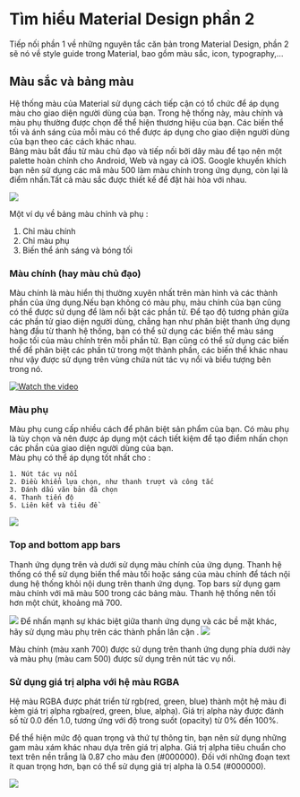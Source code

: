 # Tìm hiểu Material Design phần 2
  Tiếp nối phần 1 về những nguyên tắc căn bản trong Material Design, phần 2 sẽ nó về style guide trong Material, bao gồm màu sắc, icon, typography,...
## Màu sắc và bảng màu 
  Hệ thống màu của Material sử dụng cách tiếp cận có tổ chức để áp dụng màu cho giao diện người dùng của bạn. Trong hệ thống này, màu chính và màu phụ thường được chọn để thể hiện thương hiệu của bạn. Các biến thể tối và ánh sáng của mỗi màu có thể được áp dụng cho giao diện người dùng của bạn theo các cách khác nhau. <br>
  Bảng màu bắt đầu từ màu chủ đạo và tiếp nối bởi dây màu để tạo nên một palette hoàn chỉnh cho Android, Web và ngay cả iOS. Google khuyến khích bạn nên sử dụng các mã màu 500 làm màu chính trong ứng dụng, còn lại là điểm nhấn.Tất cả màu sắc được thiết kế để đặt hài hòa với nhau.
  
<img src="https://storage.googleapis.com/spec-host-backup/mio-design%2Fassets%2F1G9utlx7O2-lxBVs5e3BbWq7kbAdXMwOE%2Fcolor-colorsystem-usagepalettes-1.png">

Một ví dụ về bảng màu chính và phụ :
  1. Chỉ màu chính
  2. Chỉ màu phụ
  3. Biến thể ánh sáng và bóng tối


### Màu chính (hay màu chủ đạo)
  Màu chính là màu hiển thị thường xuyên nhất trên màn hình và các thành phần của ứng dụng.Nếu bạn không có màu phụ, màu chính của bạn cũng có thể được sử dụng để làm nổi bật các phần tử.
  Để tạo độ tương phản giữa các phần tử giao diện người dùng, chẳng hạn như phân biệt thanh ứng dụng hàng đầu từ thanh hệ thống, bạn có thể sử dụng các biến thể màu sáng hoặc tối của màu chính trên mỗi phần tử. Bạn cũng có thể sử dụng các biến thể để phân biệt các phần tử trong một thành phần, các biến thể khác nhau như vậy được sử dụng trên vùng chứa nút tác vụ nổi và biểu tượng bên trong nó.
  <br>
  
 [![Watch the video](https://media.giphy.com/media/5YiMQ7FbZs2CK2ylD5/giphy.gif)](https://storage.googleapis.com/spec-host-backup/mio-design%2Fassets%2F1_0WGypORQm2ttQ2EAY6W9Shc41yqsVSn%2Fcolor-colorsystem-schemecreation-primary-baseline-1a-v5.mp4)

### Màu phụ

  Màu phụ cung cấp nhiều cách để phân biệt sản phẩm của bạn. Có màu phụ là tùy chọn và nên được áp dụng một cách tiết kiệm để tạo điểm nhấn chọn các phần của giao diện người dùng của bạn.
  <br>
  Màu phụ có thể áp dụng tốt nhất cho :
  
    1. Nút tác vụ nổi
    2. Điều khiển lựa chọn, như thanh trượt và công tắc
    3. Đánh dấu văn bản đã chọn
    4. Thanh tiến độ
    5. Liên kết và tiêu đề
    
    
  <img src="https://storage.googleapis.com/spec-host-backup/mio-design%2Fassets%2F13Oed330QwZjx6LCPqXlIiWPzVI_fZZh8%2Fcolor-colorsystem-schemecreation-secondary-baseline-1.png">
  
### Top and bottom app bars
 Thanh ứng dụng trên và dưới sử dụng màu chính của ứng dụng. Thanh hệ thống có thể sử dụng biến thể màu tối hoặc sáng của màu chính để tách nội dung hệ thống khỏi nội dung trên thanh ứng dụng. Top bars sử dụng gam màu chính với mã màu 500 trong các bảng màu. Thanh hệ thống nên tối hơn một chút, khoảng mã 700.
 
 <img src="https://storage.googleapis.com/spec-host-backup/mio-design%2Fassets%2F14-9xXVeT33twoPmcfkgftEtP3QdRtDpm%2Fcolor-applyingcolorui-bars-differentiating-baseline.png">
  Để nhấn mạnh sự khác biệt giữa thanh ứng dụng và các bề mặt khác, hãy sử dụng màu phụ trên các thành phần lân cận .
  
  <img src="https://storage.googleapis.com/spec-host-backup/mio-design%2Fassets%2F1TeQ0O5CvwY52_xe4UTvJG_fqFfBR2F7d%2Fcolor-applyingcolorui-bars-differentiating-reply.png">
  
  Màu chính (màu xanh 700) được sử dụng trên thanh ứng dụng phía dưới này và màu phụ (màu cam 500) được sử dụng trên nút tác vụ nổi.
  
 ### Sử dụng giá trị alpha với hệ màu RGBA
 Hệ màu RGBA được phát triển từ rgb(red, green, blue) thành một hệ màu đi kèm giá trị alpha rgba(red, green, blue, alpha). Giá trị alpha này được đánh số từ 0.0 đến 1.0, tương ứng với độ trong suốt (opacity) từ 0% đến 100%.

Để thể hiện mức độ quan trọng và thứ tự thông tin, bạn nên sử dụng những gam màu xám khác nhau dựa trên giá trị alpha. Giá trị alpha tiêu chuẩn cho text trên nền trắng là 0.87 cho màu đen (#000000). Đối với những đoạn text ít quan trọng hơn, bạn có thể sử dụng giá trị alpha là 0.54 (#000000).

<img src="https://img.idesign.vn/650x-/2015/10/black.jpg">
